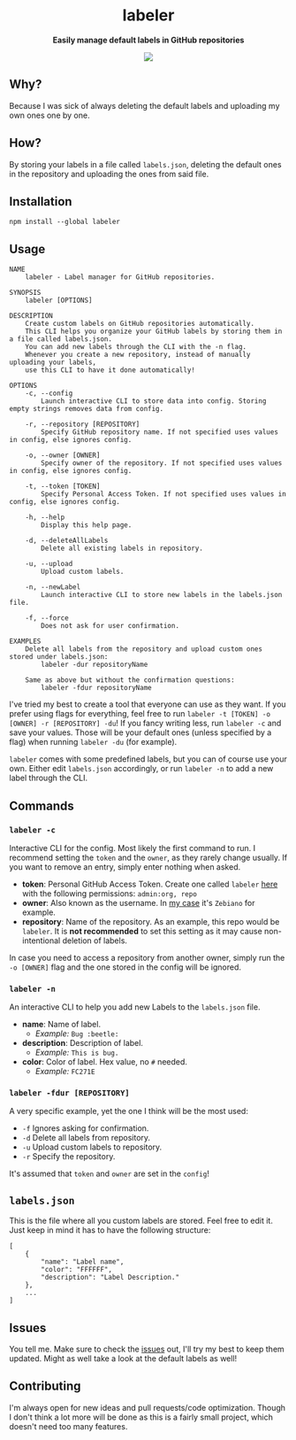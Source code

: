 <div align="center">
	<!-- <img src="Stuff/AppIcon-readme.png" width="200" height="200"> -->
	<h1>labeler</h1>
	<p>
		<b>Easily manage default labels in GitHub repositories</b>
	</p>

  <!-- Badges -->
  <a href="#usage" alt="CLI Status"><img src="https://img.shields.io/badge/CLI-Passing-green.svg"></img></a>
  <!-- <a href="#issues" alt="CLI Status"><img src="https://img.shields.io/badge/CLI-Partial-orange.svg"></img></a> -->
  <!-- <a href="#issues" alt="CLI Status"><img src="https://img.shields.io/badge/CLI-Failing-red.svg"></img></a> -->
</div>

<!-- Uncomment the following quote whenever the CLI is Failing -->
<!-- > Reason to why its failing here. -->

## Why?
Because I was sick of always deleting the default labels and uploading my own ones one by one.

## How?
By storing your labels in a file called `labels.json`, deleting the default ones in the repository and uploading the ones from said file.

## Installation
```
npm install --global labeler
```

## Usage
```
NAME
    labeler - Label manager for GitHub repositories.

SYNOPSIS
    labeler [OPTIONS]

DESCRIPTION
    Create custom labels on GitHub repositories automatically.
    This CLI helps you organize your GitHub labels by storing them in a file called labels.json.
    You can add new labels through the CLI with the -n flag.
    Whenever you create a new repository, instead of manually uploading your labels,
    use this CLI to have it done automatically!

OPTIONS
    -c, --config
        Launch interactive CLI to store data into config. Storing empty strings removes data from config.

    -r, --repository [REPOSITORY]
        Specify GitHub repository name. If not specified uses values in config, else ignores config.

    -o, --owner [OWNER]
        Specify owner of the repository. If not specified uses values in config, else ignores config.

    -t, --token [TOKEN]
        Specify Personal Access Token. If not specified uses values in config, else ignores config.

    -h, --help
        Display this help page.

    -d, --deleteAllLabels
        Delete all existing labels in repository.

    -u, --upload
        Upload custom labels.

    -n, --newLabel
        Launch interactive CLI to store new labels in the labels.json file.

    -f, --force
        Does not ask for user confirmation.

EXAMPLES
    Delete all labels from the repository and upload custom ones stored under labels.json:
        labeler -dur repositoryName

    Same as above but without the confirmation questions:
        labeler -fdur repositoryName
```

I've tried my best to create a tool that everyone can use as they want. If you prefer using flags for everything, feel free to run `labeler -t [TOKEN] -o [OWNER] -r [REPOSITORY] -du`! If you fancy writing less, run `labeler -c` and save your values. Those will be your default ones (unless specified by a flag) when running `labeler -du` (for example).

`labeler` comes with some predefined labels, but you can of course use your own. Either edit `labels.json` accordingly, or run `labeler -n` to add a new label through the CLI.

## Commands
### `labeler -c`
Interactive CLI for the config. Most likely the first command to run. I recommend setting the `token` and the `owner`, as they rarely change usually. If you want to remove an entry, simply enter nothing when asked.

- **token**: Personal GitHub Access Token. Create one called `labeler` [here](https://github.com/settings/tokens) with the following permissions: `admin:org, repo`
- **owner**: Also known as the username. In [my case](https://github.com/Zebiano) it's `Zebiano` for example.
- **repository**: Name of the repository. As an example, this repo would be `labeler`. It is **not recommended** to set this setting as it may cause non-intentional deletion of labels.

In case you need to access a repository from another owner, simply run the `-o [OWNER]` flag and the one stored in the config will be ignored.

### `labeler -n`
An interactive CLI to help you add new Labels to the `labels.json` file.

- **name**: Name of label.
  - *Example:* `Bug :beetle:`
- **description**: Description of label.
  - *Example:* `This is bug.`
- **color**: Color of label. Hex value, no `#` needed.
  - *Example:* `FC271E`

### `labeler -fdur [REPOSITORY]`
A very specific example, yet the one I think will be the most used:
- `-f` Ignores asking for confirmation.
- `-d` Delete all labels from repository.
- `-u` Upload custom labels to repository.
- `-r` Specify the repository.

It's assumed that `token` and `owner` are set in the `config`!

## `labels.json`
This is the file where all you custom labels are stored. Feel free to edit it. Just keep in mind it has to have the following structure:
```
[
    {
        "name": "Label name",
        "color": "FFFFFF",
        "description": "Label Description."
    },
    ...
]
```

## Issues
You tell me. Make sure to check the [issues](https://github.com/zebscripts/Labeler/issues) out, I'll try my best to keep them updated. Might as well take a look at the default labels as well!

## Contributing
I'm always open for new ideas and pull requests/code optimization. Though I don't think a lot more will be done as this is a fairly small project, which doesn't need too many features.

